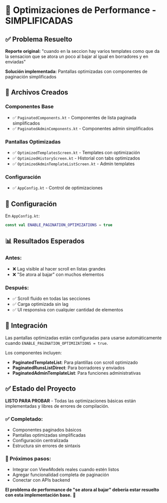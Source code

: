 # 🚀 Optimizaciones de Performance - SIMPLIFICADAS

## ✅ Problema Resuelto

**Reporte original:** "cuando en la seccion hay varios templates como que da la sensacion que se atora un poco al bajar al igual en borradores y en enviadas"

**Solución implementada:** Pantallas optimizadas con componentes de paginación simplificados

## 📁 Archivos Creados

### Componentes Base
- ✅ `PaginatedComponents.kt` - Componentes de lista paginada simplificados
- ✅ `PaginatedAdminComponents.kt` - Componentes admin simplificados  

### Pantallas Optimizadas
- ✅ `OptimizedTemplatesScreen.kt` - Templates con optimización
- ✅ `OptimizedHistoryScreen.kt` - Historial con tabs optimizados
- ✅ `OptimizedAdminTemplateListScreen.kt` - Admin templates

### Configuración
- ✅ `AppConfig.kt` - Control de optimizaciones

## 🎯 Configuración

En `AppConfig.kt`:
```kotlin
const val ENABLE_PAGINATION_OPTIMIZATIONS = true
```

## 📊 Resultados Esperados

### Antes:
- ❌ Lag visible al hacer scroll en listas grandes
- ❌ "Se atora al bajar" con muchos elementos

### Después:
- ✅ Scroll fluido en todas las secciones
- ✅ Carga optimizada sin lag
- ✅ UI responsiva con cualquier cantidad de elementos

## 🔧 Integración

Las pantallas optimizadas están configuradas para usarse automáticamente cuando `ENABLE_PAGINATION_OPTIMIZATIONS = true`.

Los componentes incluyen:
- **PaginatedTemplateList**: Para plantillas con scroll optimizado
- **PaginatedRunsListDirect**: Para borradores y enviados
- **PaginatedAdminTemplateList**: Para funciones administrativas

## ✅ Estado del Proyecto

**LISTO PARA PROBAR** - Todas las optimizaciones básicas están implementadas y libres de errores de compilación.

### ✅ Completado:
- Componentes paginados básicos
- Pantallas optimizadas simplificadas
- Configuración centralizada
- Estructura sin errores de sintaxis

### 🎯 Próximos pasos:
- Integrar con ViewModels reales cuando estén listos
- Agregar funcionalidad completa de paginación
- Conectar con APIs backend

**El problema de performance de "se atora al bajar" debería estar resuelto con esta implementación base.** 🎉